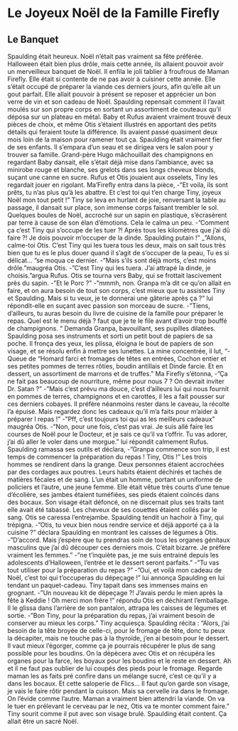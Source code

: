 # Le Joyeux Noël de la Famille Firefly
## Le Banquet

Spaulding était heureux. Noël n’était pas vraiment sa fête préférée. Halloween était bien plus drôle, mais cette année, ils allaient pouvoir avoir un merveilleux banquet de Noël. Il enfila le joli tablier à froufrous de Maman Firefly. Elle était si contente de ne pas avoir à cuisiner cette année. Elle s’était occupé de préparer la viande ces derniers jours, afin qu’elle ait un gout parfait. Elle allait pouvoir à présent se reposer et apprécier un bon verre de vin et son cadeau de Noël. Spaulding repensait comment il l’avait moulés sur son propre corps en sortant un assortiment de couteaux qu’il déposa sur un plateau en métal. Baby et Rufus avaient vraiment trouvé deux pièces de choix, et même Otis s’étaient illustrés en apportant des petits détails qui feraient toute la différence. Ils avaient passé quasiment deux mois loin de la maison pour ramener tout ça. Spaulding était vraiment fier de ses enfants. Il s’empara d’un seau et se dirigea vers le salon pour y trouver sa famille. 
Grand-père Hugo mâchouillait des champignons en regardant Baby dansait, elle s’était déjà mise dans l’ambiance, avec sa minirobe rouge et blanche, ses grelots dans ses longs cheveux blonds, suçant une canne en sucre. Rufus et Otis jouaient aux osselets, Tiny les regardait jouer en rigolant. Ma’Firefly entra dans la pièce, 
-”Et voila, ils sont prêts, tu n’as plus qu’à les abattre. Et c’est toi qui t’en charge Tiny, joyeux Noël mon tout petit !”
Tiny se leva en hurlant de joie, renversant la table au passage, il dansait sur place, son immense corps faisant trembler le sol. Quelques boules de Noël, accroché sur un sapin en plastique, s’écrasèrent par terre à cause de son élan d’émotions. Cela le calma un peu.
-”Comment ça c’est Tiny qui s’occupe de les tuer ?! Après tous les kilomètres que j’ai dû faire ?! Je dois pouvoir m’occuper de la dinde. Spaulding putain !”
_”Allons, calme-toi Otis. C’est Tiny qui les tuera tous les deux, mais on sait tous très bien que tu es le plus douer quand il s’agit de s’occuper de la peau, Tu es si délicat… ”se moqua ce dernier.
-”Mais s’ils sont déjà morts, c’est moins drôle.”maugréa Otis.
-”C’est Tiny qui les tuera. J’ai attrapé la dinde, je choisis.”argua Rufus. Otis se tourna vers Baby, qui se frottait lascivement près du sapin. 
-”Et le Porc ?”
-”mmmh, non. Granpa m’a dit ce qu’on allait en faire, et on aura besoin de tout son corps, c’est mieux que tu assistes Tiny et Spaulding. Mais si tu veux, je te donnerai une gâterie après ça ?” lui répondit-elle en suçant avec passion son morceau de sucre.
-”Tiens, d’ailleurs, tu auras besoin du livre de cuisine de la famille pour préparer le repas. Quel est le menu déjà ? faut que je te le file avant d’avoir trop bouffé de champignons. “ Demanda Granpa, bavouillant, ses pupilles dilatées.
Spaulding posa ses instruments et sorti un petit bout de papiers de sa poche. Il fronça des yeux, les plissa, éloigna le bout de papiers de son visage, et se résolu enfin à mettre ses lunettes. La mine concentrée, il lut,
“- Queue de “Homard farci et fromages de têtes en entrées, Cochon entier et ses petites pommes de terres rôties, boudin antillais et Dinde farcie. Et en dessert, un assortiment de marrons et de truffes.”
Ma Firefly s’étonna,
-”Ça ne fait pas beaucoup de nourriture, même pour nous 7 ? On devrait inviter Dr. Satan ?”
-”Mais c’est prévu ma douce, c’est d’ailleurs lui qui nous fournit en pommes de terres, champignons et en carottes, il les a fait pousser sur ces derniers cobayes. Il préfère néanmoins rester dans le caveau, la récolte l’a épuisé. Mais regardez donc les cadeaux qu’il m’a faits pour m’aider à préparer l repas !”
-”Pff, c’est toujours toi qui as les meilleurs cadeaux” maugréa Otis.
-”Non, pour une fois, c’est pas vrai. Je suis allé faire les courses de Noël pour le Docteur, et je sais ce qu’il va t’offrir. Tu vas adorer, j’ai dû aller le voler dans une morgue.” lui répondit calmement Rufus.
Spaulding ramassa ses outils et déclara,
-”Granpa commence son trip, il est temps de commencer la préparation du repas ! Tiny, Otis !”
Les trois hommes se rendirent dans la grange. Deux personnes étaient accrochées par des cordages aux poutres. Leurs habits étaient déchirés et tachés de matières fécales et de sang. L’un était un homme, portant un uniforme de policiers et l’autre, une jeune femme. Elle était vêtue très courts d’une tenue d’écolière, ses jambes étaient tuméfiées, ses pieds étaient coincés dans des bocaux.  Son visage était défoncé, on ne discernait plus ses traits tant elle avait été tabassé. Les cheveux de ses couettes étaient collés par le sang.  Otis se caressa l’entrejambe. Spaulding tendit un hachoir à Tiny, qui trépigna. 
-”Otis, tu veux bien nous rendre service et déjà apporté ça à la cuisine ?” déclara Spaulding en montrant les caisses de légumes à Otis.
-”D’accord. Mais j’espère que tu prendras soin de tous les organes génitaux masculins que j’ai dû découper ces derniers mois. C’était bizarre. Je préfère vraiment les femmes.”
-”ne t’inquiète pas, je me suis entrainé depuis les adolescents d’Halloween, l’entrée et le dessert seront parfaits.”
-”Tu vas tout utiliser pour la préparation du repas ?”
-”Oui, et voilà mon cadeau de Noël, c’est toi qui t’occuperas du dépeçage !” lui annonça Spaulding en lui tendant un paquet-cadeau. Tiny tapait dans ses immenses mains en grognant.
-”Un nouveau kit de dépeçage ?! J’avais perdu le mien après la fête à Keddie ! Oh merci mon frère !” répondu Otis en déchirant l’emballage. Il le glissa dans l’arrière de son pantalon, attrapa les caisses de légumes et sortie.
-”Bon Tiny, pour la préparation du repas, j’ai vraiment besoin de conserver au mieux les corps.” Tiny acquiesça. Spaulding récita :
“Alors, j’ai besoin de la tête broyée de celle-ci, pour le fromage de tête, donc tu peux la décapiter, mais ne touche pas à la thyroïde, j’en ai besoin pour le dessert. Il vaut mieux l’égorger, comme ça je pourrais récupérer le plus de sang possible pour les boudins. On la dépècera avec Otis et on récupéra les organes pour la farce, les boyaux pour les boudins et le reste en dessert. Ah et il ne faut pas oublier de lui coupés des pieds pour le fromage. Regarde maman les as faits pré confire dans un mélange sucré, c’est ce qu’il y a dans les bocaux. Et cette saloperie de Flics… Il faut qu’on garde son visage, je vais le faire rôtir pendant la cuisson. Mais sa cervelle ira dans le fromage. On l’évide comme l’autre. Maman a vraiment bien attendri la viande. On va le tuer en prélevant le cerveau par le nez, Otis va te monter comment faire.”
Tiny sourit comme il put avec son visage brulé. Spaulding était content. Ça allait être un sacré Noël. 

